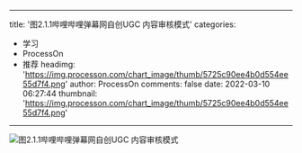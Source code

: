 
---
title: '图2.1.1哔哩哔哩弹幕网自创UGC 内容审核模式'
categories: 
 - 学习
 - ProcessOn
 - 推荐
headimg: 'https://img.processon.com/chart_image/thumb/5725c90ee4b0d554ee55d7f4.png'
author: ProcessOn
comments: false
date: 2022-03-10 06:27:44
thumbnail: 'https://img.processon.com/chart_image/thumb/5725c90ee4b0d554ee55d7f4.png'
---

<div>   
<img class="thumb" alt="图2.1.1哔哩哔哩弹幕网自创UGC 内容审核模式" src="https://img.processon.com/chart_image/thumb/5725c90ee4b0d554ee55d7f4.png" referrerpolicy="no-referrer">
<p></p>  
</div>
            